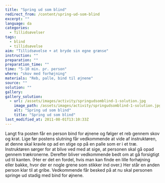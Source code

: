 ```yaml
---
title: "Spring ud som blind"
redirect_from: /content/spring-ud-som-blind
excerpt: ""
language: da
categories: 
  - Tillidsøvelser
tags: 
  - blind
  - tillidsøvelse
aim: "Tillidsøvelse + at bryde sin egne grænse"
instruction: ""
preparation: ""
preparation_time: ""
time: "5-10 min. pr. person"
where: "skov med forhøjning"
materials: "Reb, palle, bind til øjnene"
source: ""
solution: ""
gallery:
gallery_solution:
  - url: /assets/images/activity/springudsomblind-1-solution.jpg
    image_path: /assets/images/activity/springudsomblind-1-solution.jpg
    alt: "Spring ud som blind"
    title: "Spring ud som blind"
last_modified_at: 2011-08-01T13:10:33Z
---
```

Langt fra posten får en person bind for øjnene og følger et reb gennem skov og krat. Lige før postens slutning får vedkommende at vide af instruktøren, at denne skal kravle op ad en stige op på en palle som er i et træ. Instruktøren sørger for at blive ved med at sige, at personen skal gå opad gennem trækronerne. Derefter bliver vedkommende bedt om at gå forsigtigt ud til kanten. (Her er det en fordel, hvis man kan finde en lille forhøjning eller bakke, hvor der er nogle grene som stikker ind over.) Her står en anden person klar til at gribe. Vedkommende får besked på at nu skal personen springe ud stadig med bind for øjnene.
